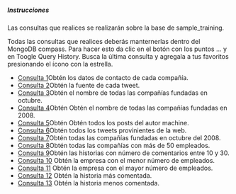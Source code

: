 ##### Instrucciones

Las consultas que realices se realizarán sobre la base de sample_training.

Todas las consultas que realices deberás manternerlas dentro del MongoDB compass. Para hacer esto da clic en el botón con los puntos ... y en Toogle Query History. Busca la última consulta y agregala a tus favoritos presionando el ícono con la estrella.

* [Consulta 1](.\Query01.json)Obtén los datos de contacto de cada compañía.
* [Consulta 2](.\Query02.json)Obtén la fuente de cada tweet.
* [Consulta 3](.\Query03.json)Obtén el nombre de todas las compañías fundadas en octubre.
* [Consulta 4](.\Query04.json)Obtén Obtén el nombre de todas las compañías fundadas en 2008.
* [Consulta 5](.\Query05.json)Obtén Obtén todos los posts del autor machine.
* [Consulta 6](.\Query06.json)Obtén todos los tweets provinientes de la web.
* [Consulta 7](.\Query07.json)Obtén todas las compañías fundadas en octubre del 2008.
* [Consulta 8](.\Query08.json)Obtén todas las compañías con más de 50 empleados.
* [Consulta 9](.\Query09.json)Obtén las historias con número de comentarios entre 10 y 30.
* [Consulta 10](.\Query10.json) Obtén la empresa con el menor número de empleados.
* [Consulta 11](.\Query11.json) Obtén la empresa con el mayor número de empleados.
* [Consulta 12](.\Query12.json) Obtén la historia más comentada.
* [Consulta 13](.\Query13.json) Obtén la historia menos comentada.

